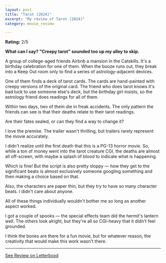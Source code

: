 ```yaml
---
layout: post
title: "Tarot (2024)"
excerpt: "My review of Tarot (2024)"
category: movie_review

---
```


**Rating:** 2/5

<b>What can I say? "Creepy tarot" sounded too up my alley to skip.</b>

A group of college-aged friends Airbnb a mansion in the Catskills. It's a birthday celebration for one of them. When the booze runs out, they break into a Keep Out room only to find a series of astrology-adjacent devices. 

One of them finds a deck of tarot cards. The cards are hand-painted with creepy versions of the original card. The friend who does tarot knows it's bad luck to use someone else's deck, but the birthday girl insists, so the astrology friend does readings for all of them.

Within two days, two of them die in freak accidents. The only pattern the friends can see is that their deaths relate to their tarot readings.

Are their fates sealed, or can they find a way to change it?

I love the premise. The trailer wasn't thrilling, but trailers rarely represent the movie accurately.

I didn't realize until the first death that this is a PG-13 horror movie. So, while a ton of money went into the tarot creature CGI, the deaths are almost all off-screen, with maybe a splash of blood to indicate what is happening.

Which is fine! But the script is also pretty sloppy — how they get to the significant beats is almost exclusively someone googling something and then making a choice based on that.

Also, the characters are paper thin, but they try to have so many character beats. I didn't care about anyone.

All of these things individually wouldn't bother me so long as another aspect worked.

I got a couple of spooks — the special effects team did the hermit's lantern well. The others look alright, but they're all so CGI-heavy that it didn't feel grounded.

I think the bones are there for a fun movie, but for whatever reason, the creativity that would make this work wasn't there.

<hr>

[See Review on Letterboxd](https://boxd.it/6oADJl)
